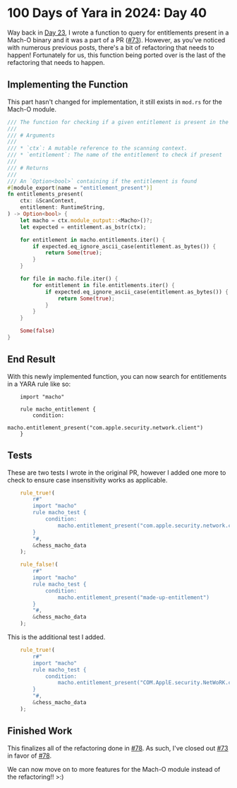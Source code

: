 # 100 Days of Yara in 2024: Day 40
Way back in [Day 23](https://jacoblatonis.me/posts/100-days-of-yara-2024-day-23), I wrote a function to query for entitlements present in a Mach-O binary and it was a part of a PR ([#73](https://github.com/VirusTotal/yara-x/pull/73/)). However, as you've noticed with numerous previous posts, there's a bit of refactoring that needs to happen! Fortunately for us, this function being ported over is the last of the refactoring that needs to happen.

## Implementing the Function
This part hasn't changed for implementation, it still exists in `mod.rs` for the Mach-O module.

```rust
/// The function for checking if a given entitlement is present in the main Mach-O or embedded Mach-O files
///
/// # Arguments
///
/// * `ctx`: A mutable reference to the scanning context.
/// * `entitlement`: The name of the entitlement to check if present
///
/// # Returns
///
/// An `Option<bool>` containing if the entitlement is found
#[module_export(name = "entitlement_present")]
fn entitlements_present(
    ctx: &ScanContext,
    entitlement: RuntimeString,
) -> Option<bool> {
    let macho = ctx.module_output::<Macho>()?;
    let expected = entitlement.as_bstr(ctx);

    for entitlement in macho.entitlements.iter() {
        if expected.eq_ignore_ascii_case(entitlement.as_bytes()) {
            return Some(true);
        }
    }

    for file in macho.file.iter() {
        for entitlement in file.entitlements.iter() {
            if expected.eq_ignore_ascii_case(entitlement.as_bytes()) {
                return Some(true);
            }
        }
    }

    Some(false)
}
```

## End Result
With this newly implemented function, you can now search for entitlements in a YARA rule like so:

```
    import "macho"

    rule macho_entitlement {
        condition:
            macho.entitlement_present("com.apple.security.network.client")
    }
```

## Tests
These are two tests I wrote in the original PR, however I added one more to check to ensure case insensitivity works as applicable.

```rust
    rule_true!(
        r#"
        import "macho"
        rule macho_test {
            condition:
                macho.entitlement_present("com.apple.security.network.client")
        }
        "#,
        &chess_macho_data
    );

    rule_false!(
        r#"
        import "macho"
        rule macho_test {
            condition:
                macho.entitlement_present("made-up-entitlement")
        }
        "#,
        &chess_macho_data
    );
```

This is the additional test I added.

```rust
    rule_true!(
        r#"
        import "macho"
        rule macho_test {
            condition:
                macho.entitlement_present("COM.ApplE.security.NetWoRK.client")
        }
        "#,
        &chess_macho_data
    );
```



## Finished Work

This finalizes all of the refactoring done in [#78](https://github.com/VirusTotal/yara-x/pull/78/). As such, I've closed out [#73](https://github.com/VirusTotal/yara-x/pull/73/) in favor of [#78](https://github.com/VirusTotal/yara-x/pull/78/).

We can now move on to more features for the Mach-O module instead of the refactoring!! >:)